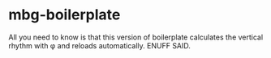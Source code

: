 mbg-boilerplate
===============

All you need to know is that this version of boilerplate calculates the vertical rhythm with φ and reloads automatically. ENUFF SAID.
